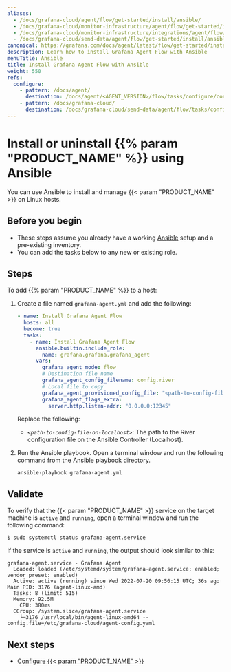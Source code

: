 ```yaml
---
aliases:
  - /docs/grafana-cloud/agent/flow/get-started/install/ansible/
  - /docs/grafana-cloud/monitor-infrastructure/agent/flow/get-started/install/ansible/
  - /docs/grafana-cloud/monitor-infrastructure/integrations/agent/flow/get-started/install/ansible/
  - /docs/grafana-cloud/send-data/agent/flow/get-started/install/ansible/
canonical: https://grafana.com/docs/agent/latest/flow/get-started/install/ansible/
description: Learn how to install Grafana Agent Flow with Ansible
menuTitle: Ansible
title: Install Grafana Agent Flow with Ansible
weight: 550
refs:
  configure:
    - pattern: /docs/agent/
      destination: /docs/agent/<AGENT_VERSION>/flow/tasks/configure/configure-linux/
    - pattern: /docs/grafana-cloud/
      destination: /docs/grafana-cloud/send-data/agent/flow/tasks/configure/configure-linux/
---
```


# Install or uninstall {{% param "PRODUCT_NAME" %}} using Ansible

You can use Ansible to install and manage {{< param "PRODUCT_NAME" >}} on Linux hosts.

## Before you begin

- These steps assume you already have a working [Ansible](https://www.ansible.com/) setup and a pre-existing inventory.
- You can add the tasks below to any new or existing role.

## Steps

To add {{% param "PRODUCT_NAME" %}} to a host:

1. Create a file named `grafana-agent.yml` and add the following:

   ```yaml
   - name: Install Grafana Agent Flow
     hosts: all
     become: true
     tasks:
       - name: Install Grafana Agent Flow
         ansible.builtin.include_role:
           name: grafana.grafana.grafana_agent
         vars:
           grafana_agent_mode: flow
           # Destination file name
           grafana_agent_config_filename: config.river
           # Local file to copy
           grafana_agent_provisioned_config_file: "<path-to-config-file-on-localhost>"
           grafana_agent_flags_extra:
             server.http.listen-addr: "0.0.0.0:12345"
   ```

   Replace the following:

   - _`<path-to-config-file-on-localhost>`_: The path to the River configuration file on the Ansible Controller (Localhost).

1. Run the Ansible playbook. Open a terminal window and run the following command from the Ansible playbook directory.

   ```shell
   ansible-playbook grafana-agent.yml
   ```

## Validate

To verify that the {{< param "PRODUCT_NAME" >}} service on the target machine is `active` and `running`, open a terminal window and run the following command:

```shell
$ sudo systemctl status grafana-agent.service
```

If the service is `active` and `running`, the output should look similar to this:

```
grafana-agent.service - Grafana Agent
  Loaded: loaded (/etc/systemd/system/grafana-agent.service; enabled; vendor preset: enabled)
  Active: active (running) since Wed 2022-07-20 09:56:15 UTC; 36s ago
Main PID: 3176 (agent-linux-amd)
  Tasks: 8 (limit: 515)
  Memory: 92.5M
    CPU: 380ms
  CGroup: /system.slice/grafana-agent.service
    └─3176 /usr/local/bin/agent-linux-amd64 --config.file=/etc/grafana-cloud/agent-config.yaml
```

## Next steps

- [Configure {{< param "PRODUCT_NAME" >}}](ref:configure)

